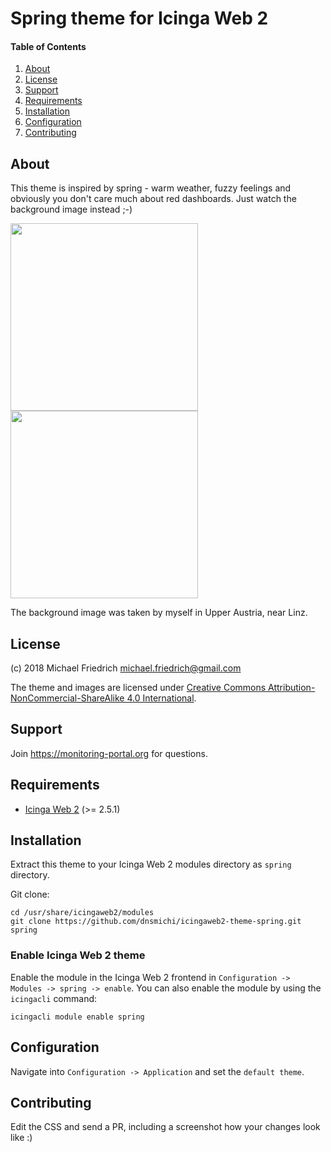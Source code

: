 # Spring theme for Icinga Web 2

#### Table of Contents

1. [About](#about)
2. [License](#license)
3. [Support](#support)
4. [Requirements](#requirements)
5. [Installation](#installation)
6. [Configuration](#configuration)
9. [Contributing](#contributing)

## About

This theme is inspired by spring - warm weather, fuzzy feelings and obviously you don't care much about red dashboards.
Just watch the background image instead ;-)

<img src="https://github.com/dnsmichi/icingaweb2-theme-spring/blob/master/doc/screenshot/login.png" height="300">
<img src="https://github.com/dnsmichi/icingaweb2-theme-spring/blob/master/doc/screenshot/dashboard.png" height="300">

The background image was taken by myself in Upper Austria, near Linz.

## License

(c) 2018 Michael Friedrich <michael.friedrich@gmail.com>

The theme and images are licensed under [Creative Commons Attribution-NonCommercial-ShareAlike 4.0 International](http://creativecommons.org/licenses/by-nc-sa/4.0/).

## Support

Join https://monitoring-portal.org for questions.

## Requirements

* [Icinga Web 2](https://www.icinga.com/products/icinga-web-2/) (>= 2.5.1)

## Installation

Extract this theme to your Icinga Web 2 modules directory as `spring` directory.

Git clone:

```
cd /usr/share/icingaweb2/modules
git clone https://github.com/dnsmichi/icingaweb2-theme-spring.git spring
```

### Enable Icinga Web 2 theme

Enable the module in the Icinga Web 2 frontend in `Configuration -> Modules -> spring -> enable`.
You can also enable the module by using the `icingacli` command:

```
icingacli module enable spring

```

## Configuration

Navigate into `Configuration -> Application` and set the `default theme`.

## Contributing

Edit the CSS and send a PR, including a screenshot how your changes look like :)
